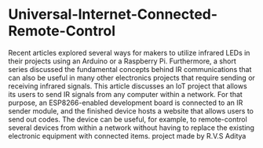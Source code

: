 # Universal-Internet-Connected-Remote-Control
Recent articles explored several ways for makers to utilize infrared LEDs in their projects using an Arduino or a Raspberry Pi. Furthermore, a short series discussed the fundamental concepts behind IR communications that can also be useful in many other electronics projects that require sending or receiving infrared signals. This article discusses an IoT project that allows its users to send IR signals from any computer within a network. For that purpose, an ESP8266-enabled development board is connected to an IR sender module, and the finished device hosts a website that allows users to send out codes. The device can be useful, for example, to remote-control several devices from within a network without having to replace the existing electronic equipment with  connected items.
project made by R.V.S Aditya
